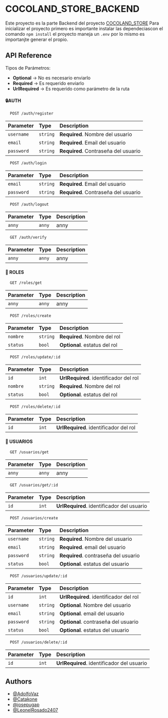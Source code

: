 
# COCOLAND_STORE_BACKEND

Este proyecto es la parte Backend del proyecto [COCOLAND_STORE](https://github.com/CocolandDevs/COCOLAND_STORE.git) 
Para inicializar el proyecto primero es importante instalar las dependeciascon el comando `npm install`
el proyecto maneja un `.env` por lo mismo es importanjte generar el propio.


## API Reference
Tipos de Parámetros: 

- **Optional** -> No es necesario enviarlo
- **Required** -> Es requerido enviarlo
- **UrlRequired** -> Es requerido como parámetro de la ruta

#### 🔒AUTH

```http
  POST /auth/register
```

| Parameter | Type     | Description                |
| :-------- | :------- | :------------------------- |
| `username` | `string` | **Required**. Nombre del usuario |
| `email` | `string` | **Required**. Email del usuario |
| `password` | `string` | **Required**.  Contraseña del usuario |


```http
  POST /auth/login
```

| Parameter | Type     | Description                |
| :-------- | :------- | :------------------------- |
| `email` | `string` | **Required**. Email del usuario |
| `password` | `string` | **Required**.  Contraseña del usuario |


```http
  POST /auth/logout
```

| Parameter | Type     | Description                |
| :-------- | :------- | :------------------------- |
|  `anny`   | `anny`   | anny                       |


```http
  GET /auth/verify
```

| Parameter | Type     | Description                |
| :-------- | :------- | :------------------------- |
|  `anny`   | `anny`   | anny                       |

#### 👥 ROLES

```http
  GET /roles/get
```

| Parameter | Type     | Description                |
| :-------- | :------- | :------------------------- |
|  `anny`   | `anny`   | anny                       |


```http
  POST /roles/create
```

| Parameter | Type     | Description                |
| :-------- | :------- | :------------------------- |
| `nombre` | `string` | **Required**. Nombre del rol |
| `status` | `bool` | **Optional**. estatus del rol |


```http
  POST /roles/update/:id
```

| Parameter | Type     | Description                |
| :-------- | :------- | :------------------------- |
| `id` | `int` | **UrlRequired**. identificador del rol |
| `nombre` | `string` | **Required**. Nombre del rol |
| `status` | `bool` | **Optional**. estatus del rol |


```http
  POST /roles/delete/:id
```

| Parameter | Type     | Description                |
| :-------- | :------- | :------------------------- |
| `id` | `int` | **UrlRequired**. identificador del rol |


#### 👤 USUARIOS

```http
  GET /usuarios/get
```

| Parameter | Type     | Description                |
| :-------- | :------- | :------------------------- |
|  `anny`   | `anny`   | anny                       |


```http
  GET /usuarios/get/:id
```

| Parameter | Type     | Description                |
| :-------- | :------- | :------------------------- |
| `id` | `int` | **UrlRequired**. identificador del usuario |

```http
  POST /usuarios/create
```

| Parameter | Type     | Description                |
| :-------- | :------- | :------------------------- |
| `username` | `string` | **Required**. Nombre del usuario |
| `email` | `string` | **Required**. email del usuario |
| `password` | `string` | **Required**. contraseña del usuario |
| `status` | `bool` | **Optional**. estatus del usuario |


```http
  POST /usuarios/update/:id
```

| Parameter | Type     | Description                |
| :-------- | :------- | :------------------------- |
| `id` | `int` | **UrlRequired**. identificador del rol |
| `username` | `string` | **Optional**. Nombre del usuario |
| `email` | `string` | **Optional**. email del usuario |
| `password` | `string` | **Optional**. contraseña del usuario |
| `status` | `bool` | **Optional**. estatus del usuario |


```http
  POST /usuarios/delete/:id
```

| Parameter | Type     | Description                |
| :-------- | :------- | :------------------------- |
| `id` | `int` | **UrlRequired**. identificador del usuario |


## Authors

- [@AdolfoVaz ](https://github.com/AdolfoVaz)
- [@Catakone ](https://github.com/Catakone)
- [@josepugap ](https://github.com/josepugap)
- [@LeonelRosado2407  ](https://github.com/LeonelRosado2407 )
